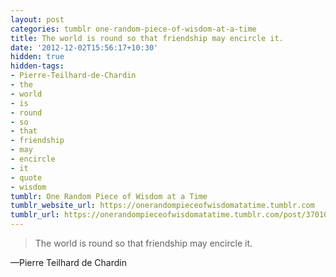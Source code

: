 ```yaml
---
layout: post
categories: tumblr one-random-piece-of-wisdom-at-a-time
title: The world is round so that friendship may encircle it.
date: '2012-12-02T15:56:17+10:30'
hidden: true
hidden-tags:
- Pierre-Teilhard-de-Chardin
- the
- world
- is
- round
- so
- that
- friendship
- may
- encircle
- it
- quote
- wisdom
tumblr: One Random Piece of Wisdom at a Time
tumblr_website_url: https://onerandompieceofwisdomatatime.tumblr.com
tumblr_url: https://onerandompieceofwisdomatatime.tumblr.com/post/37010279917/the-world-is-round-so-that-friendship-may-encircle
---
```

> The world is round so that friendship may encircle it.

—Pierre Teilhard de Chardin
